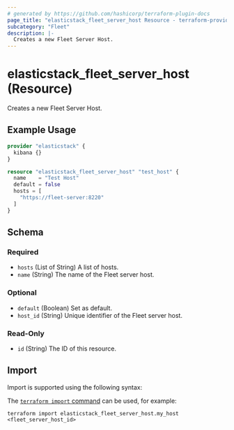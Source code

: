 ```yaml
---
# generated by https://github.com/hashicorp/terraform-plugin-docs
page_title: "elasticstack_fleet_server_host Resource - terraform-provider-elasticstack"
subcategory: "Fleet"
description: |-
  Creates a new Fleet Server Host.
---
```


# elasticstack_fleet_server_host (Resource)

Creates a new Fleet Server Host.

## Example Usage

```terraform
provider "elasticstack" {
  kibana {}
}

resource "elasticstack_fleet_server_host" "test_host" {
  name    = "Test Host"
  default = false
  hosts = [
    "https://fleet-server:8220"
  ]
}
```

<!-- schema generated by tfplugindocs -->
## Schema

### Required

- `hosts` (List of String) A list of hosts.
- `name` (String) The name of the Fleet server host.

### Optional

- `default` (Boolean) Set as default.
- `host_id` (String) Unique identifier of the Fleet server host.

### Read-Only

- `id` (String) The ID of this resource.

## Import

Import is supported using the following syntax:

The [`terraform import` command](https://developer.hashicorp.com/terraform/cli/commands/import) can be used, for example:

```shell
terraform import elasticstack_fleet_server_host.my_host <fleet_server_host_id>
```
